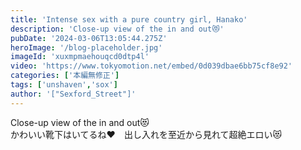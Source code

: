 ```yaml
---
title: 'Intense sex with a pure country girl, Hanako'
description: 'Close-up view of the in and out😻'
pubDate: '2024-03-06T13:05:44.275Z'
heroImage: '/blog-placeholder.jpg'
imageId: 'xuxmpmaehouqcd0dtp4l'
video: 'https://www.tokyomotion.net/embed/0d039dbae6bb75cf8e92'
categories: ['本編無修正']
tags: ['unshaven','sox']
author: '["Sexford_Street"]'
---
```


Close-up view of the in and out😻<br>
かわいい靴下はいてるね❤　出し入れを至近から見れて超絶エロい😻




